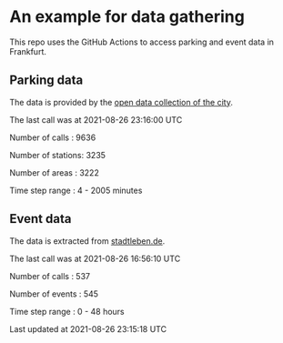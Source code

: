 # An example for data gathering

This repo uses the GitHub Actions to access parking and event data in Frankfurt.

## Parking data
The data is provided by the [open data collection of the city](https://www.offenedaten.frankfurt.de/).

The last call was at 2021-08-26 23:16:00 UTC

Number of calls   : 9636

Number of stations: 3235

Number of areas   : 3222

Time step range   :    4 - 2005 minutes


## Event data
The data is extracted from [stadtleben.de](https://stadtleben.de/frankfurt/).

The last call was at 2021-08-26 16:56:10 UTC

Number of calls   : 537

Number of events  : 545

Time step range   :   0 -  48 hours


Last updated at 2021-08-26 23:15:18 UTC
